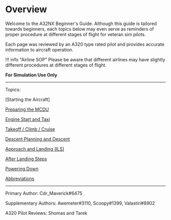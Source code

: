 # Overview

Welcome to the A32NX Beginner's Guide. Although this guide is tailored towards beginners, each topics below may even serve as reminders of proper procedure at different stages of flight for veteran sim pilots. 

Each page was reviewed by an A320 type rated pilot and provides accurate information to aircraft operation. 

!!! info "Airline SOP"
    Please be aware that different airlines may have slightly different procedures at different stages of flight. 

**For Simulation Use Only**

---

Topics:

[Starting the Aircraft]

[Preparing the MCDU](preparing-mcdu.md)

[Engine Start and Taxi](engine-start-taxi.md)

[Takeoff / Climb / Cruise](takeoff-climb-cruise.md)

[Descent Planning and Descent](descent.md#descent-planning-and-descent)

[Approach and Landing (ILS)](landing.md)

[After Landing Steps](after-landing.md)

[Powering Down](powering-down.md)

[Abbreviations](abbreviations.md)

---

Primary Author: Cdr_Maverick#6475

Supplementary Authors: Awemeter#3110, Scoopy#1399, Valastiri#8902

A320 Pilot Reviews: Shomas and Tarek
